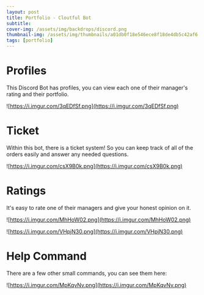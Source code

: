 ```yaml
---
layout: post
title: Portfolio - Cloutful Bot
subtitle: 
cover-img: /assets/img/backdrops/discord.png
thumbnail-img: /assets/img/thumbnails/a01db0f18e546ece8f18de4db5c42af6.png
tags: [portfolio]
---
```


# Profiles
This Discord Bot has profiles, you can view each one of their manager's rating and their portfolio.

![https://i.imgur.com/3qEDfSf.png](https://i.imgur.com/3qEDfSf.png)

# Ticket
Within this bot, there is a ticket system! So you can keep track of all of the orders easily and answer any needed questions.

![https://i.imgur.com/csX9B0k.png](https://i.imgur.com/csX9B0k.png)

# Ratings
It's easy to rate one of their managers and give your honest opinion on it.

![https://i.imgur.com/MhHoW02.png](https://i.imgur.com/MhHoW02.png)

![https://i.imgur.com/VHpjN30.png](https://i.imgur.com/VHpjN30.png)

# Help Command
There are a few other small commands, you can see them here:

![https://i.imgur.com/MpKqvNv.png](https://i.imgur.com/MpKqvNv.png)
